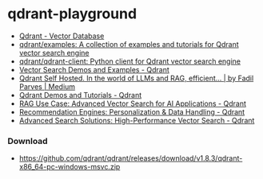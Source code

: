 qdrant-playground
=================
- [Qdrant - Vector Database](https://qdrant.tech/)
- [qdrant/examples: A collection of examples and tutorials for Qdrant vector search engine](https://github.com/qdrant/examples)
- [qdrant/qdrant-client: Python client for Qdrant vector search engine](https://github.com/qdrant/qdrant-client)
- [Vector Search Demos and Examples - Qdrant](https://qdrant.tech/demo/)
- [Qdrant Self Hosted. In the world of LLMs and RAG, efficient… | by Fadil Parves | Medium](https://medium.com/@fadil.parves/qdrant-self-hosted-28a30106e9dd)
- [Qdrant Demos and Tutorials - Qdrant](https://qdrant.tech/demo/)
- [RAG Use Case: Advanced Vector Search for AI Applications - Qdrant](https://qdrant.tech/rag/)
- [Recommendation Engines: Personalization & Data Handling - Qdrant](https://qdrant.tech/recommendations/)
- [Advanced Search Solutions: High-Performance Vector Search - Qdrant](https://qdrant.tech/advanced-search/)

### Download
- https://github.com/qdrant/qdrant/releases/download/v1.8.3/qdrant-x86_64-pc-windows-msvc.zip

